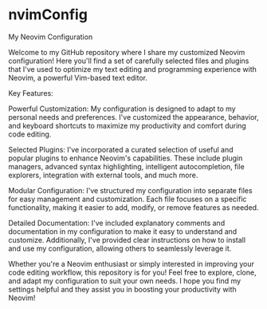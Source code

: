 # nvimConfig
My Neovim Configuration

Welcome to my GitHub repository where I share my customized Neovim configuration! Here you'll find a set of carefully selected files and plugins that I've used to optimize my text editing and programming experience with Neovim, a powerful Vim-based text editor.

Key Features:

Powerful Customization: My configuration is designed to adapt to my personal needs and preferences. I've customized the appearance, behavior, and keyboard shortcuts to maximize my productivity and comfort during code editing.

Selected Plugins: I've incorporated a curated selection of useful and popular plugins to enhance Neovim's capabilities. These include plugin managers, advanced syntax highlighting, intelligent autocompletion, file explorers, integration with external tools, and much more.

Modular Configuration: I've structured my configuration into separate files for easy management and customization. Each file focuses on a specific functionality, making it easier to add, modify, or remove features as needed.

Detailed Documentation: I've included explanatory comments and documentation in my configuration to make it easy to understand and customize. Additionally, I've provided clear instructions on how to install and use my configuration, allowing others to seamlessly leverage it.

Whether you're a Neovim enthusiast or simply interested in improving your code editing workflow, this repository is for you! Feel free to explore, clone, and adapt my configuration to suit your own needs. I hope you find my settings helpful and they assist you in boosting your productivity with Neovim!

